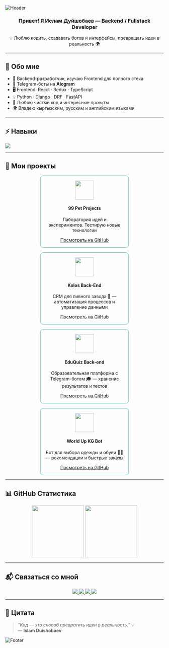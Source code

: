 <!-- ✨ HEADER -->
![Header](https://capsule-render.vercel.app/api?type=waving&color=0:1E3A8A,100:38B2AC&height=220&section=header&text=Islam%20Duishobaev%20🚀&fontSize=45&fontColor=fff&fontAlignY=40&desc=Backend%20Developer%20|%20Fullstack%20in%20progress%20💻&descAlignY=60)

<h3 align="center">Привет! Я Ислам Дуйшобаев — Backend / Fullstack Developer</h3>
<p align="center">💡 Люблю кодить, создавать ботов и интерфейсы, превращать идеи в реальность 🌍</p>

---

## 🧠 Обо мне
- 🎯 Backend-разработчик, изучаю Frontend для полного стека  
- 🤖 Telegram-боты на **Aiogram**  
- 🖥 Frontend: React · Redux · TypeScript  
- 💡 Python · Django · DRF · FastAPI  
- 🌱 Люблю чистый код и интересные проекты  
- 🌍 Владею кыргызским, русским и английским языками

---

## ⚡ Навыки
<p align="left">
<img src="https://skillicons.dev/icons?i=python,django,fastapi,flask,postgresql,sqlite,mongodb,redis,react,redux,typescript,tailwind,scss,bootstrap,aiogram,docker,git,linux,postman,vscode,pycharm,github&theme=dark" />
</p>

---

## 🚀 Мои проекты

<div align="center" style="display:flex; flex-wrap:wrap; gap:15px; justify-content:center;">

<!-- 99 Pet Projects -->
<div style="border-radius:10px; border:1px solid #38B2AC; width:250px; padding:15px; text-align:center; transition:0.3s;">
<img src="https://cdn-icons-png.flaticon.com/512/181/181547.png" width="60"/>
<h4>99 Pet Projects</h4>
<p>Лаборатория идей и экспериментов. Тестирую новые технологии</p>
<a href="https://github.com/Islam0122/99_pet_projects_backend">Посмотреть на GitHub</a>
</div>

<!-- Kolos Back-End -->
<div style="border-radius:10px; border:1px solid #38B2AC; width:250px; padding:15px; text-align:center; transition:0.3s;">
<img src="https://cdn-icons-png.flaticon.com/512/222/222222.png" width="60"/>
<h4>Kolos Back-End</h4>
<p>CRM для пивного завода 🍺 — автоматизация процессов и управление данными</p>
<a href="https://github.com/Islam0122/kolos_back_end">Посмотреть на GitHub</a>
</div>

<!-- EduQuiz Back-end -->
<div style="border-radius:10px; border:1px solid #38B2AC; width:250px; padding:15px; text-align:center; transition:0.3s;">
<img src="https://cdn-icons-png.flaticon.com/512/1995/1995550.png" width="60"/>
<h4>EduQuiz Back-end</h4>
<p>Образовательная платформа с Telegram-ботом 🎓 — хранение результатов и тестов</p>
<a href="https://github.com/Islam0122/EduQuiz_back-end">Посмотреть на GitHub</a>
</div>

<!-- World Up KG TelegramBot -->
<div style="border-radius:10px; border:1px solid #38B2AC; width:250px; padding:15px; text-align:center; transition:0.3s;">
<img src="https://cdn-icons-png.flaticon.com/512/5968/5968885.png" width="60"/>
<h4>World Up KG Bot</h4>
<p>Бот для выбора одежды и обуви 👕👟 — рекомендации и быстрые заказы</p>
<a href="https://github.com/Islam0122/world_up_kg_TelegramBot">Посмотреть на GitHub</a>
</div>

</div>

---

## 📊 GitHub Статистика

<p align="center">
<img src="https://github-readme-stats.vercel.app/api?username=Islam0122&show_icons=true&theme=tokyonight&hide_border=true" height="165"/>
<img src="https://github-readme-stats.vercel.app/api/top-langs/?username=Islam0122&layout=compact&theme=tokyonight&hide_border=true" height="165"/>
</p>

---

## 📬 Связаться со мной

<p align="center">
<a href="https://t.me/duishobaevislam01">
<img src="https://img.shields.io/badge/-Telegram-27A0D9?style=for-the-badge&logo=telegram&logoColor=white"/>
</a>
<a href="mailto:duishobaevislam01@gmail.com">
<img src="https://img.shields.io/badge/-Gmail-D14836?style=for-the-badge&logo=gmail&logoColor=white"/>
</a>
<a href="https://www.instagram.com/duishobaevislam01/">
<img src="https://img.shields.io/badge/-Instagram-E4405F?style=for-the-badge&logo=instagram&logoColor=white"/>
</a>
<a href="https://www.youtube.com/@duishobaevIslam">
<img src="https://img.shields.io/badge/-YouTube-FF0000?style=for-the-badge&logo=youtube&logoColor=white"/>
</a>
</p>

---

## 💬 Цитата
> *“Код — это способ превратить идеи в реальность.”* 💡  
> — **Islam Duishobaev**

![Footer](https://capsule-render.vercel.app/api?type=waving&color=0:38B2AC,100:1E3A8A&height=120&section=footer)
